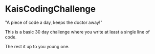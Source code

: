 # KaisCodingChallenge
"A piece of code a day, keeps the doctor away!"

This is a basic 30 day challenge where you write at least a single line of code. 

The rest it up to you young one.

